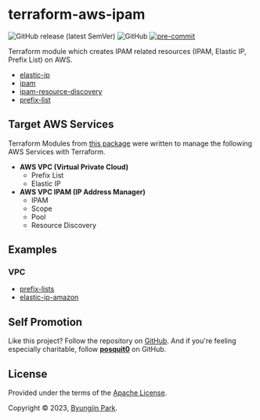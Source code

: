 # terraform-aws-ipam

![GitHub release (latest SemVer)](https://img.shields.io/github/v/release/tedilabs/terraform-aws-ipam?color=blue&sort=semver&style=flat-square)
![GitHub](https://img.shields.io/github/license/tedilabs/terraform-aws-ipam?color=blue&style=flat-square)
[![pre-commit](https://img.shields.io/badge/pre--commit-enabled-brightgreen?logo=pre-commit&logoColor=white&style=flat-square)](https://github.com/pre-commit/pre-commit)

Terraform module which creates IPAM related resources (IPAM, Elastic IP, Prefix List) on AWS.

- [elastic-ip](./modules/elastic-ip)
- [ipam](./modules/ipam)
- [ipam-resource-discovery](./modules/ipam-resource-discovery)
- [prefix-list](./modules/prefix-list)


## Target AWS Services

Terraform Modules from [this package](https://github.com/tedilabs/terraform-aws-ipam) were written to manage the following AWS Services with Terraform.

- **AWS VPC (Virtual Private Cloud)**
  - Prefix List
  - Elastic IP
- **AWS VPC IPAM (IP Address Manager)**
  - IPAM
  - Scope
  - Pool
  - Resource Discovery


## Examples

### VPC

- [prefix-lists](./examples/prefix-lists)
- [elastic-ip-amazon](./examples/elastic-ip-amazon/)


## Self Promotion

Like this project? Follow the repository on [GitHub](https://github.com/tedilabs/terraform-aws-ipam). And if you're feeling especially charitable, follow **[posquit0](https://github.com/posquit0)** on GitHub.


## License

Provided under the terms of the [Apache License](LICENSE).

Copyright © 2023, [Byungjin Park](https://www.posquit0.com).

